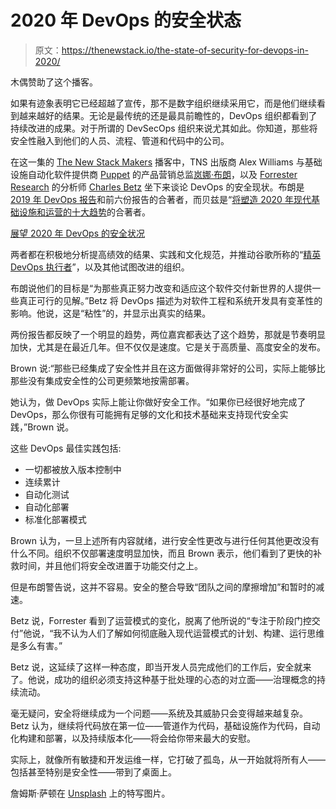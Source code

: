 # 2020 年 DevOps 的安全状态

> 原文：<https://thenewstack.io/the-state-of-security-for-devops-in-2020/>

木偶赞助了这个播客。

如果有迹象表明它已经超越了宣传，那不是数字组织继续采用它，而是他们继续看到越来越好的结果。无论是最传统的还是最具前瞻性的，DevOps 组织都看到了持续改进的成果。对于所谓的 DevSecOps 组织来说尤其如此。你知道，那些将安全性融入到他们的人员、流程、管道和代码中的公司。

在这一集的 [The New Stack Makers](https://thenewstack.io/podcasts/makers) 播客中，TNS 出版商 Alex Williams 与基础设施自动化软件提供商 [Puppet](https://puppet.com/) 的产品营销总监[岚娜·布朗](https://www.linkedin.com/in/alanna-brown-32baa63/)，以及 [Forrester Research](https://en.wikipedia.org/wiki/Forrester_Research) 的分析师 [Charles Betz](https://www.linkedin.com/in/charlestbetz/) 坐下来谈论 DevOps 的安全现状。布朗是 [2019 年 DevOps 报告](https://puppet.com/resources/report/state-of-devops-report/)和前六份报告的合著者，而贝兹是“[将塑造 2020 年现代基础设施和运营的十大趋势](https://www.forrester.com/report/Top+10+Trends+That+Will+Shape+Modern+Infrastructure+And+Operations+In+2020/-/E-RES154115)的合著者。

[展望 2020 年 DevOps 的安全状况](https://thenewstack.simplecast.com/episodes/looking-toward-the-state-of-security-in-devops-in-2020)

两者都在积极地分析提高绩效的结果、实践和文化规范，并推动谷歌所称的“[精英 DevOps 执行者](https://thenewstack.io/googles-formula-for-elite-devops-performance/)”，以及其他试图改进的组织。

布朗说他们的目标是“为那些真正努力改变和适应这个软件交付新世界的人提供一些真正可行的见解。”Betz 将 DevOps 描述为对软件工程和系统开发具有变革性的影响。他说，这是“粘性”的，并显示出真实的结果。

两份报告都反映了一个明显的趋势，两位嘉宾都表达了这个趋势，那就是节奏明显加快，尤其是在最近几年。但不仅仅是速度。它是关于高质量、高度安全的发布。

Brown 说:“那些已经集成了安全性并且在这方面做得非常好的公司，实际上能够比那些没有集成安全性的公司更频繁地按需部署。

她认为，做 DevOps 实际上能让你做好安全工作。“如果你已经很好地完成了 DevOps，那么你很有可能拥有足够的文化和技术基础来支持现代安全实践，”Brown 说。

这些 DevOps 最佳实践包括:

*   一切都被放入版本控制中
*   连续累计
*   自动化测试
*   自动化部署
*   标准化部署模式

Brown 认为，一旦上述所有内容就绪，进行安全性更改与进行任何其他更改没有什么不同。组织不仅部署速度明显加快，而且 Brown 表示，他们看到了更快的补救时间，并且他们将安全改进置于功能交付之上。

但是布朗警告说，这并不容易。安全的整合导致“团队之间的摩擦增加”和暂时的减速。

Betz 说，Forrester 看到了运营模式的变化，脱离了他所说的“专注于阶段门控交付”他说，“我不认为人们了解如何彻底融入现代运营模式的计划、构建、运行思维是多么有害。”

Betz 说，这延续了这样一种态度，即当开发人员完成他们的工作后，安全就来了。他说，成功的组织必须支持这种基于批处理的心态的对立面——治理概念的持续流动。

毫无疑问，安全将继续成为一个问题——系统及其威胁只会变得越来越复杂。Betz 认为，继续将代码放在第一位——管道作为代码，基础设施作为代码，自动化构建和部署，以及持续版本化——将会给你带来最大的安慰。

实际上，就像所有敏捷和开发运维一样，它打破了孤岛，从一开始就将所有人——包括甚至特别是安全性——带到了桌面上。

詹姆斯·萨顿在 [Unsplash](https://unsplash.com/) 上的特写图片。

<svg xmlns:xlink="http://www.w3.org/1999/xlink" viewBox="0 0 68 31" version="1.1"><title>Group</title> <desc>Created with Sketch.</desc></svg>